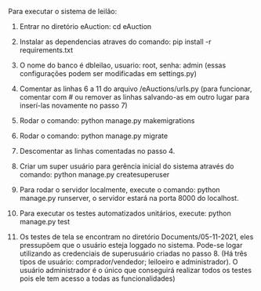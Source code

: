 Para executar o sistema de leilão:

1) Entrar no diretório eAuction: cd eAuction

2) Instalar as dependencias atraves do comando: pip install -r requirements.txt

3) O nome do banco é dbleilao, usuario: root, senha: admin (essas configurações podem ser modificadas em settings.py)

4) Comentar as linhas 6 a 11 do arquivo /eAuctions/urls.py 
(para funcionar, comentar com # ou remover as linhas salvando-as em outro lugar para inserí-las novamente no passo 7)

5) Rodar o comando: python manage.py makemigrations

6) Rodar o comando: python manage.py migrate

7) Descomentar as linhas comentadas no passo 4.

8) Criar um super usuário para gerência inicial do sistema através do comando: python manage.py createsuperuser

9) Para rodar o servidor localmente, execute o comando: python manage.py runserver, o servidor estará na porta 8000 do localhost.

10) Para executar os testes automatizados unitários, execute: python manage.py test

11) Os testes de tela se encontram no diretório Documents/05-11-2021, eles pressupõem que o usuário esteja loggado no sistema. Pode-se logar utilizando as credenciais de superusuário criadas no passo 8.
(Há três tipos de usuário: comprador/vendedor; leiloeiro e administrador). O usuário administrador é o único que conseguirá realizar todos os testes pois ele tem acesso a todas as funcionalidades)